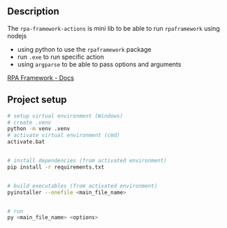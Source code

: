 ## Description

The `rpa-framework-actions` is mini lib to be able to run `rpaframework` using nodejs

- using python to use the `rpaframework` package
- run `.exe` to run specific action
- using `argparse` to be able to pass options and arguments

[RPA Framework - Docs](https://rpaframework.org/)

## Project setup

```bash
# setup virtual environment (Windows)
# create .venv
python -m venv .venv
# activate virtual environment (cmd)
activate.bat


# install dependencies (from activated environment)
pip install -r requirements.txt


# build executables (from activated environment)
pyinstaller --onefile <main_file_name>


# run
py <main_file_name> <options>
```
